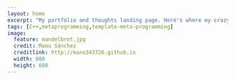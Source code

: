 ```yaml
---
layout: home
excerpt: "My portfolio and thoughts landing page. Here's where my crazy stuff is compiled."
tags: [C++,metaprogramming,template-meta-programming]
image:
  feature: mandelbrot.jpg
  credit: Manu Sánchez
  creditlink: http://manu343726.github.io
  width: 800
  height: 600
---
```

